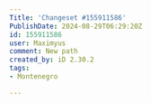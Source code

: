```yaml
---
Title: 'Changeset #155911586'
PublishDate: 2024-08-29T06:29:20Z
id: 155911586
user: Maximyus
comment: New path
created_by: iD 2.30.2
tags:
- Montenegro

---
```

